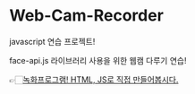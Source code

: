 # Web-Cam-Recorder
javascript 연습 프로젝트!  

face-api.js 라이브러리 사용을 위한 웹캠 다루기 연습!  

👉🏻[녹화프로그램! HTML, JS로 직접 만들어봅시다.](https://www.youtube.com/watch?v=g6RpmxvHAZY&ab_channel=%EB%8D%B0%EB%B8%8C%EB%A6%AC)
